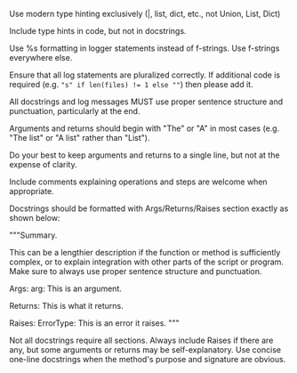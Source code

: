 Use modern type hinting exclusively (|, list, dict, etc., not Union, List, Dict)

Include type hints in code, but not in docstrings.

Use %s formatting in logger statements instead of f-strings. Use f-strings everywhere else.

Ensure that all log statements are pluralized correctly. If additional code is required (e.g. `"s" if len(files) != 1 else ""`) then please add it.

All docstrings and log messages MUST use proper sentence structure and punctuation, particularly at the end.

Arguments and returns should begin with "The" or "A" in most cases (e.g. "The list" or "A list" rather than "List").

Do your best to keep arguments and returns to a single line, but not at the expense of clarity.

Include comments explaining operations and steps are welcome when appropriate.

Docstrings should be formatted with Args/Returns/Raises section exactly as shown below:

"""Summary.

This can be a lengthier description if the function or method is sufficiently
complex, or to explain integration with other parts of the script or program.
Make sure to always use proper sentence structure and punctuation.

Args:
    arg: This is an argument.

Returns:
    This is what it returns.

Raises:
    ErrorType: This is an error it raises.
"""

Not all docstrings require all sections. Always include Raises if there are any, but some arguments or returns may be self-explanatory. Use concise one-line docstrings when the method's purpose and signature are obvious.
